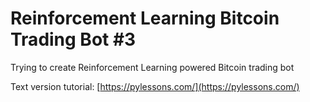 # Reinforcement Learning Bitcoin Trading Bot #3
Trying to create Reinforcement Learning powered Bitcoin trading bot

Text version tutorial: [https://pylessons.com/](https://pylessons.com/)

